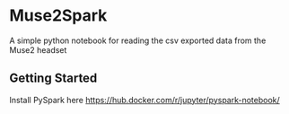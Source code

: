 

# Muse2Spark 

A simple python notebook for reading the csv exported data from the Muse2 headset

## Getting Started


Install PySpark here https://hub.docker.com/r/jupyter/pyspark-notebook/



